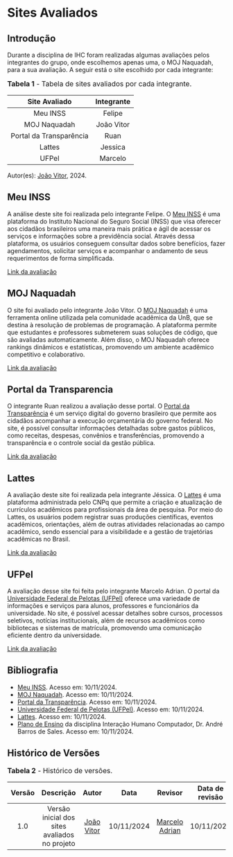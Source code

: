 # Sites Avaliados

## Introdução

Durante a disciplina de IHC foram realizadas algumas avaliações pelos integrantes do grupo, onde escolhemos apenas uma, o MOJ Naquadah, para a sua avaliação. A seguir está o site escolhido por cada integrante:

<font size="3"><p style="text-align: left">**Tabela 1** - Tabela de sites avaliados por cada integrante.</p></font>

| Site Avaliado | Integrante |
|:-------------:|:----------:|
| Meu INSS | Felipe |
| MOJ Naquadah | João Vitor |
| Portal da Transparência | Ruan |
| Lattes | Jessica |
| UFPel | Marcelo |

Autor(es): [João Vitor](https://github.com/Jauzimm), 2024.

## Meu INSS

A análise deste site foi realizada pelo integrante Felipe. O [Meu INSS](https://meu.inss.gov.br/) é uma plataforma do Instituto Nacional do Seguro Social (INSS) que visa oferecer aos cidadãos brasileiros uma maneira mais prática e ágil de acessar os serviços e informações sobre a previdência social. Através dessa plataforma, os usuários conseguem consultar dados sobre benefícios, fazer agendamentos, solicitar serviços e acompanhar o andamento de seus requerimentos de forma simplificada.

[Link da avaliação](avaliacoes/avaliacao-inss-metodo.pdf)

## MOJ Naquadah

O site foi avaliado pelo integrante João Vitor. O [MOJ Naquadah](https://moj.naquadah.com.br/cgi-bin/index.sh) é uma ferramenta online utilizada pela comunidade acadêmica da UnB, que se destina à resolução de problemas de programação. A plataforma permite que estudantes e professores submeterem suas soluções de código, que são avaliadas automaticamente. Além disso, o MOJ Naquadah oferece rankings dinâmicos e estatísticas, promovendo um ambiente acadêmico competitivo e colaborativo.

[Link da avaliação](avaliacoes/avaliacao-moj-metodo.pdf)

## Portal da Transparencia

O integrante Ruan realizou a avaliação desse portal. O [Portal da Transparência](https://portaldatransparencia.gov.br) é um serviço digital do governo brasileiro que permite aos cidadãos acompanhar a execução orçamentária do governo federal. No site, é possível consultar informações detalhadas sobre gastos públicos, como receitas, despesas, convênios e transferências, promovendo a transparência e o controle social da gestão pública.

[Link da avaliação](avaliacoes/avaliacao-portal-metodo.pdf)

## Lattes

A avaliação deste site foi realizada pela integrante Jéssica. O [Lattes](https://lattes.cnpq.br) é uma plataforma administrada pelo CNPq que permite a criação e atualização de currículos acadêmicos para profissionais da área de pesquisa. Por meio do Lattes, os usuários podem registrar suas produções científicas, eventos acadêmicos, orientações, além de outras atividades relacionadas ao campo acadêmico, sendo essencial para a visibilidade e a gestão de trajetórias acadêmicas no Brasil.

[Link da avaliação](avaliacoes/avaliacao-lattes-metodo.pdf)

## UFPel

A avaliação desse site foi feita pelo integrante Marcelo Adrian. O portal da [Universidade Federal de Pelotas (UFPel)](https://portal.ufpel.edu.br/#) oferece uma variedade de informações e serviços para alunos, professores e funcionários da universidade. No site, é possível acessar detalhes sobre cursos, processos seletivos, notícias institucionais, além de recursos acadêmicos como bibliotecas e sistemas de matrícula, promovendo uma comunicação eficiente dentro da universidade.

[Link da avaliação](avaliacoes/avaliacao-UPel-metodo.pdf)

## Bibliografia 
- [Meu INSS](https://meu.inss.gov.br/). Acesso em: 10/11/2024.
- [MOJ Naquadah](https://moj.naquadah.com.br/cgi-bin/index.sh). Acesso em: 10/11/2024.
- [Portal da Transparência](https://portaldatransparencia.gov.br). Acesso em: 10/11/2024.
- [Universidade Federal de Pelotas (UFPel)](https://portal.ufpel.edu.br/#). Acesso em: 10/11/2024.
- [Lattes](https://lattes.cnpq.br). Acesso em: 10/11/2024.
- [Plano de Ensino](https://aprender3.unb.br/pluginfile.php/2972625/mod_resource/content/56/Plano_de_Ensino%20FIHC%20022024%20Turma%2001%20v1.pdf) da disciplina Interação Humano Computador, Dr. André Barros de Sales. Acesso em: 10/11/2024.


## Histórico de Versões

<font size="3"><p style="text-align: left">**Tabela 2** - Histórico de versões.</p></font>

| Versão |               Descrição                |   Autor    |    Data    |    Revisor     | Data de revisão |
| :----: | :------------------------------------: | :--------: | :--------: | :------------: | :-------------: |
|  1.0   | Versão inicial dos sites avaliados no projeto | [João Vitor](https://github.com/Jauzimm) | 10/11/2024 | [Marcelo Adrian](https://github.com/Marcelo-Adrian) |   10/11/2024  |
